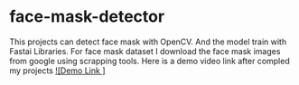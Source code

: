 # face-mask-detector
This projects can detect face mask with OpenCV. And the model train with Fastai Libraries. For face mask dataset I download the face mask images from google using scrapping tools. Here is a demo video link after compled my projects
[![Demo Link ]](https://www.facebook.com/icebangerleo/videos/2525663764342630/)


